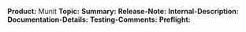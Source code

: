 **Product:** Munit
**Topic:**
**Summary:**
**Release-Note:**
**Internal-Description:**
**Documentation-Details:**
**Testing-Comments:**
**Preflight:**	
